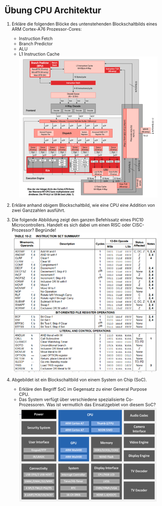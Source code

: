 # Übung CPU Architektur

1. Erkläre die folgenden Blöcke des untenstehenden Blockschaltbilds eines ARM Cortex-A76 Prozessor-Cores:
    - Instruction Fetch
    - Branch Predictor
    - ALU
    - L1 Instruction Cache
      ![cortex_a76.png](cortex_a76.png)
2. Erkläre anhand obigem Blockschaltbild, wie eine CPU eine Addition von zwei Ganzzahlen ausführt.

3. Die folgende Abbildung zeigt den ganzen Befehlssatz eines PIC10 Microcontrollers.
   Handelt es sich dabei um einen RISC oder CISC-Prozessor? Begründe!
   ![PIC10InstructionSet.png](PIC10InstructionSet.png)
4. Abgebildet ist ein Blockschaltbild von einem System on Chip (SoC).
   - Erkläre den Begriff SoC im Gegensatz zu einer General Purpose CPU.
   - Das System verfügt über verschiedene spezialisierte Co-Prozessoren.
   Was ist vermutlich das Einsatzgebiet von diesem SoC?
   ![img.png](SoC_Diagram.png)